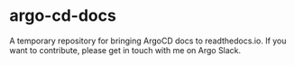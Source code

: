 # argo-cd-docs

A temporary repository for bringing ArgoCD docs to readthedocs.io. If you want to contribute, please get in touch with me on Argo Slack.

